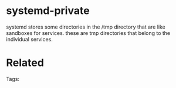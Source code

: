 # systemd-private
systemd stores some directories in the /tmp directory that are like sandboxes for services.
these are tmp directories that belong to the individual services.

# Related


Tags:

    
